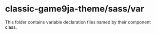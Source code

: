 # classic-game9ja-theme/sass/var

This folder contains variable declaration files named by their component class.
